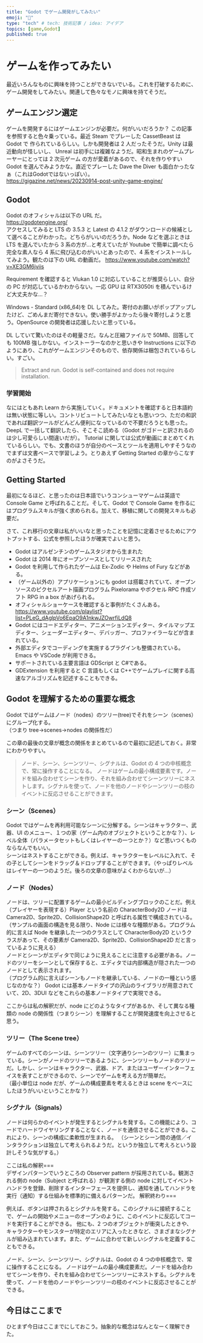```yaml
---
title: "Godot でゲーム開発がしてみたい"
emoji: "👻"
type: "tech" # tech: 技術記事 / idea: アイデア
topics: [game,Godot]
published: true
---
```

# ゲームを作ってみたい

最近いろんなものに興味を持つことができないでいる。これを打破するために、ゲーム開発をしてみたい。関連して色々なモノに興味を持てそうだ。

## ゲームエンジン選定

ゲームを開発するにはゲームエンジンが必要だ。何がいいだろうか？
この記事を参照すると色々乗っている。最近 Steam でプレーした CassetBeast は Godot で
作られているらしい。しかも開発者は 2 人だったそうだ。Unity は最近動向が怪しいし、
Unreal は初手には複雑なようだ。昭和生まれのゲームプレーヤーにとっては 2 次元ゲーム
の方が愛着があるので、それを作りやすい Godot を選んでみようかな。直近でプレーした Dave the Diver も面白かったなぁ（これはGodotではないっぽい）。  
https://gigazine.net/news/20230914-post-unity-game-engine/

## Godot

Godot のオフィシャルは以下の URL だ。  
https://godotengine.org/  
アクセスしてみると LTS の 3.5.3 と Latest の 4.1.2 がダウンロードの候補として選べることがわかった。どちらがいいのだろうか。Node などを選ぶときは LTS を選んでいたから 3 系の方が…と考えていたが Youtube で簡単に調べたら完全な素人なら 4 系に飛び込むのがいいとあったので、4 系をインストールしてみよう。観たのは下の URL の動画だ。
https://www.youtube.com/watch?v=XE3GM6jviis

Requirement を確認すると Vlukan 1.0 に対応していることが推奨らしい、自分の PC が対応しているかわからない。一応 GPU は RTX3050ti を積んでいるけど大丈夫かな…？

Windows - Standard (x86_64)を DL してみた。寄付のお願いがポップアップしたけど、ごめんまだ寄付できない。使い勝手がよかったら後々寄付しようと思う。OpenSource の開発者は応援したいと思っている。

DL していて驚いたのはその軽量さだ。なんと圧縮ファイルで 50MB、回答しても 100MB 強しかない。インストーラーなのかと思いきや Instructions に以下のようにあり、これがゲームエンジンそのもので、依存関係は梱包されているらしい。すごい。

> Extract and run. Godot is self-contained and does not require installation.

### 学習開始

なにはともあれ Learn から実施していく。ドキュメントを確認すると日本語約は無い状態に等しい。コントリビュートしてみたいなとも思いつつ、ただの和訳であれば翻訳ツールがどんどん便利になっているので不要だろうとも思った。DeepL で一括して翻訳したら、そこそこ読める（Godot がゴドーと訳されるのは少し可愛らしい間違いだが）。
Tutorial に関しては公式が動画にまとめてくれているらしい。でも、文書のほうが自分のペースとツールを適用しやすそうなのでまずは文書ベースで学習しよう。とりあえず Getting Started の章からこなすのがよさそうだ。

## Getting Started

最初になるほど、と思ったのは日本語でいうコンシューマゲームは英語で Console Game と呼ばれることだ。そして、Godot で Console Game を作るにはプログラムスキルが強く求められる。加えて、移植に関しての開発スキルも必要だ。
  
さて、これ移行の文章は私がいいなと思ったことを記憶に定着させるためにアウトプットする、公式を参照したほうが確実でよいと思う。

- Godot はアルゼンチンのゲームスタジオから生まれた
- Godot は 2014 年にオープンソースとしてリリースされた
- Godot を利用して作られたゲームは Ex-Zodic や Helms of Fury などがある。
- （ゲーム以外の）アプリケーションにも godot は搭載されていて、オープンソースのピクセルアート描画プログラム Pixelorama やボクセル RPC 作成ソフト RPG in a box があげられる。
- オフィシャルショーケースを確認すると事例がたくさんある。 https://www.youtube.com/playlist?list=PLeG_dAglpVo6EpaO9A1nkwJZOwrfiLdQ8
- Godot にはコードエディター、アニメーションエディター、タイルマップエディター、シェーダーエディター、デバッガー、プロファイラーなどが含まれている。
- 外部エディタでコーディングを実施するプラグインも整備されている。Emacs や VSCode が利用できる。
- サポートされている主要言語は GDScript と C#である。
- GDExtension を利用すると C 言語もしくは C++でゲームプレイに関する高速なアルゴリズムを記述することもできる。

## Godot を理解するための重要な概念

Godot ではゲームはノード（nodes）のツリー(tree)でそれをシーン（scenes）にグループ化する。  
（つまり tree->scenes->nodes の関係性だ）

この章の最後の文章が概念の関係をまとめているので最初に記述しておく。非常にわかりやすい。

> ノード、シーン、シーンツリー、シグナルは、Godot の 4 つの中核概念で、常に操作することになる。
> ノードはゲームの最小構成要素です。ノードを組み合わせてシーンを作り、それを組み合わせてシーンツリーにネストします。シグナルを使って、ノードを他のノードやシーンツリーの枝のイベントに反応させることができます。

### シーン（Scenes）

Godot ではゲームを再利用可能なシーンに分解する。シーンはキャラクター、武器、UI のメニュー、１つの家（ゲーム内のオブジェクトということかな？）、レベル全体（パラメータセットもしくはレイヤーの一つとか？）など思いつくものならなんでもいい。  
シーンはネストすることができる。例えば、キャラクターをレベルに入れて、その子としてシーンをドラッグ＆ドロップすることができます。（やっぱりレベルはレイヤーの一つのようだ。後ろの文章の意味がよくわからないが…）

### ノード（Nodes）

ノードは、ツリーに配置するゲームの最小ビルディングブロックのことだ。例え（プレイヤーを表現する）Player という名前の CharacterBody2D ノードは Camera2D、Sprite2D、CollisionShape2D と呼ばれる属性で構成されている。
（サンプルの画面の構造を見る限り、Node には様々な種類がある。プログラム的に言えば Node を継承した一つのクラスとして CharacterBody2D というクラスがあって、その要素が Camera2D、Sprite2D、CollisionShape2D だと言っているように見える）  
ノードとシーンがエディタで同じように見えることに注意する必要がある。ノードのツリーをシーンとして保存すると、エディタでは内部構造が隠された一つのノードとして表示されます。  
（プログラム的に言えばシーンもノードを継承している、ノードの一種という感じなのかな？）
Godot には基本ノードタイプの沢山のライブラリが用意されていて、2D、3DUI などをこれらの基本ノードタイプで実現できる。

ここからは私の解釈だが、node にどのようなタイプがあるか、そして異なる種類の node の関係性（つまりシーン）を理解することが開発速度を向上させると思う。

### ツリー（The Scene tree）

ゲームのすべてのシーンは、シーンツリー（文字通りシーンのツリー）に集まっている。シーンがノードのツリーであるように、シーンツリーもノードのツリーだ。しかし、シーンはキャラクター、武器、ドア、またはユーザーインターフェイスを表すことができるので、シーンでゲームを考える方が簡単だ。  
（最小単位は node だが、ゲームの構成要素を考えるときは scene をベースにしたほうがいいということかな？）

### シグナル（Signals）

ノードは何らかのイベントが発生するとシグナルを発する。この機能により、コードでハードワイヤリングすることなく、ノードを通信させることができる。これにより、シーンの構成に柔軟性が生まれる。
（シーンとシーン間の通信／インタラクションは独立して考えられるようだ。というか独立して考えろという設計しそうな気がする。）

ここは私の解釈===  
デザインパターンでいうところの Observer pattern が採用されている。観測される側の node（Subject と呼ばれる）が観測する側の node に対してイベントハンドラを登録、削除するインターフェースを提供し、通知を通してハンドラを実行（通知）する仕組みを標準的に備えるパターンだ。
解釈終わり===

例えば、ボタンは押されるとシグナルを発する。このシグナルに接続することで、ゲームの開始やメニューのオープンのように、このイベントに反応してコードを実行することができる。
他にも、2 つのオブジェクトが衝突したときや、キャラクターやモンスターが特定のエリアに入ったときなど、さまざまなシグナルが組み込まれています。また、ゲームに合わせて新しいシグナルを定義することもできる。

ノード、シーン、シーンツリー、シグナルは、Godot の 4 つの中核概念で、常に操作することになる。
ノードはゲームの最小構成要素だ。ノードを組み合わせてシーンを作り、それを組み合わせてシーンツリーにネストする。シグナルを使って、ノードを他のノードやシーンツリーの枝のイベントに反応させることができる。
  
## 今日はここまで
ひとまず今日はここまでにしておこう。抽象的な概念はなんとなーく理解できた。